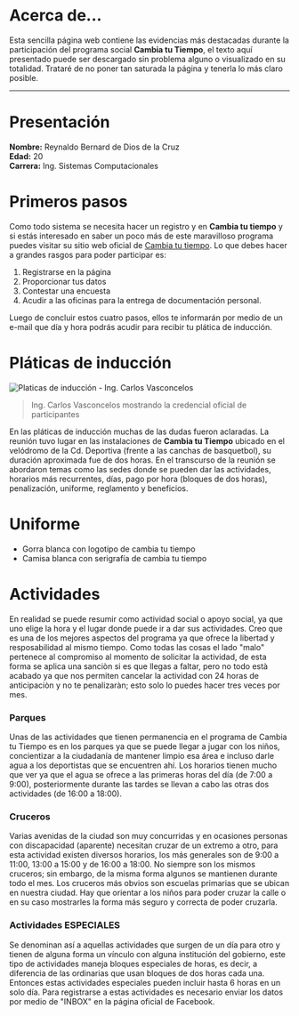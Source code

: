 # Acerca de...
Esta sencilla página web contiene las evidencias más destacadas durante la participación del programa social **Cambia tu Tiempo**, el texto aquí presentado puede ser descargado sin problema alguno o visualizado en su totalidad. Trataré de no poner tan saturada la página y tenerla lo más claro posible.


----------


# Presentación
**Nombre:** Reynaldo Bernard de Dios de la Cruz<br>
**Edad:** 20<br>
**Carrera:** Ing. Sistemas Computacionales

# Primeros pasos
Como todo sistema se necesita hacer un registro y en **Cambia tu tiempo** y si estás interesado en saber un poco más de este maravilloso programa puedes visitar su sitio web oficial de [Cambia tu tiempo](http://cambiatutiempo.mx/).
Lo que debes hacer a grandes rasgos para poder participar es:<br>
1. Registrarse en la página<br>
2. Proporcionar tus datos<br>
3. Contestar una encuesta<br>
4. Acudir a las oficinas para la entrega de documentación personal.<br>

Luego de concluir estos cuatro pasos, ellos te informarán por medio de un e-mail que día y hora podrás acudir para recibir tu plática de inducción.

# Pláticas de inducción
![Platicas de inducción - Ing. Carlos Vasconcelos](http://www.mediafire.com/convkey/f44c/p17l0svvnqke9bczg.jpg "Platica de induccion - CTT")

> Ing. Carlos Vasconcelos mostrando la credencial oficial de participantes

En las pláticas de inducción muchas de las dudas fueron aclaradas. La reunión tuvo lugar en las instalaciones de **Cambia tu Tiempo** ubicado en el velódromo de la Cd. Deportiva (frente a las canchas de basquetbol), su duración aproximada fue de dos horas. En el transcurso de la reunión se abordaron temas como las sedes donde se pueden dar las actividades, horarios más recurrentes, días, pago por hora (bloques de dos horas), penalización, uniforme, reglamento y beneficios.

# Uniforme

 - Gorra blanca con logotipo de cambia tu tiempo
 - Camisa blanca con serigrafía de cambia tu tiempo
 
# Actividades
En realidad se puede resumir como actividad social o apoyo social, ya que uno elige la hora y el lugar donde puede ir a dar sus actividades. Creo que es una de los mejores aspectos del programa ya que ofrece la libertad y resposabilidad al mismo tiempo. Como todas las cosas el lado "malo" pertenece al compromiso al momento de solicitar la actividad, de esta forma se aplica una sanciòn si es que llegas a faltar, pero no todo està acabado ya que nos permiten cancelar la actividad con 24 horas de anticipaciòn y no te penalizaràn; esto solo lo puedes hacer tres veces por mes.

### Parques
Unas de las actividades que tienen permanencia en el programa de Cambia tu Tiempo es en los parques ya que se puede llegar a jugar con los niños, concientizar a la ciudadanía de mantener limpio esa área e incluso darle agua a los deportistas que se encuentren ahí. Los horarios tienen mucho que ver ya que el agua se ofrece a las primeras horas del día (de 7:00 a 9:00), posteriormente durante las tardes se llevan a cabo las otras dos actividades (de 16:00 a 18:00).

### Cruceros
Varias avenidas de la ciudad son muy concurridas y en ocasiones personas con discapacidad (aparente) necesitan cruzar de un extremo a otro, para esta actividad existen diversos horarios, los más generales son de 9:00 a 11:00, 13:00 a 15:00 y de 16:00 a 18:00. No siempre son los mismos cruceros; sin embargo, de la misma forma algunos se mantienen durante todo el mes. Los cruceros más obvios son escuelas primarias que se ubican en nuestra ciudad. Hay que orientar a los niños para poder cruzar la calle o en su caso mostrarles la forma más seguro y correcta de poder cruzarla.

### Actividades ESPECIALES
Se denominan así a aquellas actividades que surgen de un día para otro y tienen de alguna forma un vínculo con alguna institución del gobierno, este tipo de actividades maneja bloques especiales de horas, es decir, a diferencia de las ordinarias que usan bloques de dos horas cada una. Entonces estas actividades especiales pueden incluir hasta 6 horas en un solo día. Para registrarse a estas actividades es necesario enviar los datos por medio de "INBOX" en la página oficial de Facebook.
